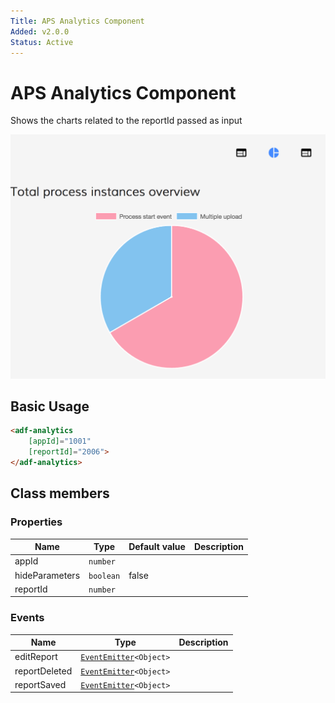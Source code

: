 ```yaml
---
Title: APS Analytics Component
Added: v2.0.0
Status: Active
---
```


# APS Analytics Component

Shows the charts related to the reportId passed as input

![Analytics-without-parameters](docassets/images/analytics-without-parameters.png)

## Basic Usage

```html
<adf-analytics 
    [appId]="1001" 
    [reportId]="2006">
</adf-analytics>
```

## Class members

### Properties

| Name | Type | Default value | Description |
| ---- | ---- | ------------- | ----------- |
| appId | `number` |  |  |
| hideParameters | `boolean` | false |  |
| reportId | `number` |  |  |

### Events

| Name | Type | Description |
| ---- | ---- | ----------- |
| editReport | [`EventEmitter`](https://angular.io/api/core/EventEmitter)`<Object>` |  |
| reportDeleted | [`EventEmitter`](https://angular.io/api/core/EventEmitter)`<Object>` |  |
| reportSaved | [`EventEmitter`](https://angular.io/api/core/EventEmitter)`<Object>` |  |
